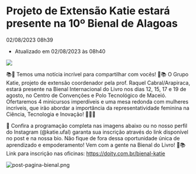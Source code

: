 


Projeto de Extensão Katie estará presente na 10º Bienal de Alagoas
==================================================================






  

02/08/2023 08h39

 - Atualizado em 02/08/2023 às 08h40
 










[![](katie-na-bienal/%40%40images/977dd7e4-1a99-4422-8173-9179e95333a1.jpg)](katie-na-bienal/%40%40images/d7dde54f-6d78-4a07-b39e-e15c3fc57412.jpg)

📚🌟 Temos uma notícia incrível para compartilhar com vocês! 🌟📚 O Grupo Katie, projeto de extensão coordenador pela prof. Raquel Cabral/Arapiraca, estará presente na Bienal Internacional do Livro nos dias 12, 15, 17 e 19 de agosto, no Centro de Convenções e Polo Tecnológico de Maceió. Ofertaremos 4 minicursos imperdíveis e uma mesa redonda com mulheres incríveis, que irão abordar a importância da representatividade feminina na Ciência, Tecnologia e Inovação! 🚀👩‍🔬


📅 Confira a programação completa nas imagens abaixo ou no nosso perfil do Instagram (@katie.ufal) garanta sua inscrição através do link disponível no post e na nossa bio. Não fique de fora dessa oportunidade única de aprendizado e empoderamento! Vem com a gente na Bienal do Livro! 🎉📚   
Link para inscrição nas oficinas: <https://doity.com.br/bienal-katie>


![post-pagina-bienal.png](../../documentos/imagens/post-pagina-bienal.png/%40%40images/100f157d-ddc7-436d-bf67-6fa1b15b4f20.png "post-pagina-bienal.png")












